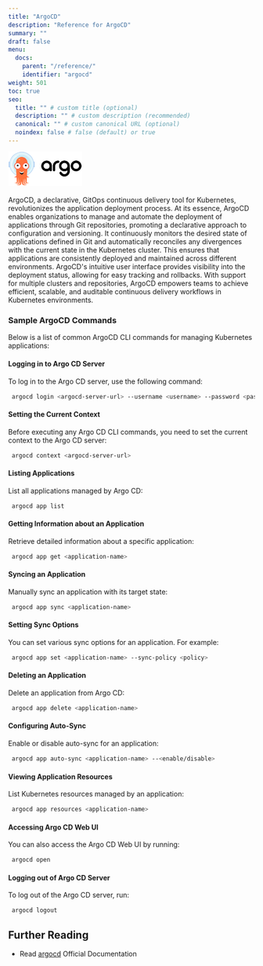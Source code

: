 ```yaml
---
title: "ArgoCD"
description: "Reference for ArgoCD"
summary: ""
draft: false
menu:
  docs:
    parent: "/reference/"
    identifier: "argocd"
weight: 501
toc: true
seo:
  title: "" # custom title (optional)
  description: "" # custom description (recommended)
  canonical: "" # custom canonical URL (optional)
  noindex: false # false (default) or true
---
```


<picture><img src="/images/references/argocd.png" alt="Screenshot of ArgoCD Logo" width="30%" height="30%"></img></picture>
<br />
<br />
ArgoCD, a declarative, GitOps continuous delivery tool for Kubernetes, revolutionizes the application deployment process. At its essence, ArgoCD enables organizations to manage and automate the deployment of applications through Git repositories, promoting a declarative approach to configuration and versioning. It continuously monitors the desired state of applications defined in Git and automatically reconciles any divergences with the current state in the Kubernetes cluster. This ensures that applications are consistently deployed and maintained across different environments. ArgoCD's intuitive user interface provides visibility into the deployment status, allowing for easy tracking and rollbacks. With support for multiple clusters and repositories, ArgoCD empowers teams to achieve efficient, scalable, and auditable continuous delivery workflows in Kubernetes environments.

### Sample ArgoCD Commands

Below is a list of common ArgoCD CLI commands for managing Kubernetes applications:

#### Logging in to Argo CD Server

To log in to the Argo CD server, use the following command:

```bash
 argocd login <argocd-server-url> --username <username> --password <password>
```

#### Setting the Current Context

Before executing any Argo CD CLI commands, you need to set the current context to the Argo CD server:

```bash
 argocd context <argocd-server-url>
```

#### Listing Applications

List all applications managed by Argo CD:

```bash
 argocd app list
```

#### Getting Information about an Application

Retrieve detailed information about a specific application:

```bash
 argocd app get <application-name>
```

#### Syncing an Application

Manually sync an application with its target state:

```bash
 argocd app sync <application-name>
```

#### Setting Sync Options

You can set various sync options for an application. For example:

```bash
 argocd app set <application-name> --sync-policy <policy>
```

#### Deleting an Application

Delete an application from Argo CD:

```bash
 argocd app delete <application-name>
```

#### Configuring Auto-Sync

Enable or disable auto-sync for an application:

```bash
 argocd app auto-sync <application-name> --<enable/disable>
```

#### Viewing Application Resources

List Kubernetes resources managed by an application:

```bash
 argocd app resources <application-name>
```

#### Accessing Argo CD Web UI

You can also access the Argo CD Web UI by running:

```bash
 argocd open
```

#### Logging out of Argo CD Server

To log out of the Argo CD server, run:

```bash
 argocd logout
```

## Further Reading

- Read [argocd](https://argoproj.github.io/cd/) Official Documentation
